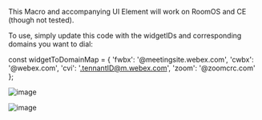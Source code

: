 This Macro and accompanying UI Element will work on RoomOS and CE (though not tested).

To use, simply update this code with the widgetIDs and corresponding domains you want to dial:

const widgetToDomainMap = {
  'fwbx': '@meetingsite.webex.com',
  'cwbx': '@webex.com',
  'cvi': '.tennantID@m.webex.com',
  'zoom': '@zoomcrc.com'
};

![image](https://github.com/user-attachments/assets/01ce04df-147a-40aa-9131-005b839b1a8c)

![image](https://github.com/user-attachments/assets/b0fd08e7-c114-4cab-8f5d-7b613feb15de)
